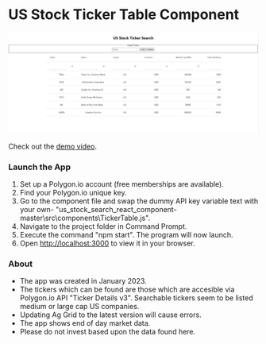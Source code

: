 # US Stock Ticker Table Component

<img src="PromoPic.png"/>

Check out the [demo video](https://youtu.be/gxqtHJN4tUc).

### Launch the App

1) Set up a Polygon.io account (free memberships are available).
2) Find your Polygon.io unique key.
3) Go to the component file and swap the dummy API key variable text with your own- "us_stock_search_react_component-master\src\components\TickerTable.js".
4) Navigate to the project folder in Command Prompt.
5) Execute the command "npm start". The program will now launch. 
6) Open [http://localhost:3000](http://localhost:3000) to view it in your browser.

### About

- The app was created in January 2023.
- The tickers which can be found are those which are accesible via Polygon.io API "Ticker Details v3". Searchable tickers seem to be listed medium or large cap US companies.
- Updating Ag Grid to the latest version will cause errors. 
- The app shows end of day market data.
- Please do not invest based upon the data found here.
